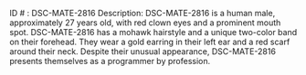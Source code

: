 ID # : DSC-MATE-2816
Description: DSC-MATE-2816 is a human male, approximately 27 years old, with red clown eyes and a prominent mouth spot. DSC-MATE-2816 has a mohawk hairstyle and a unique two-color band on their forehead. They wear a gold earring in their left ear and a red scarf around their neck. Despite their unusual appearance, DSC-MATE-2816 presents themselves as a programmer by profession.